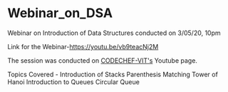 # Webinar_on_DSA
Webinar on Introduction of Data Structures conducted on 3/05/20, 10pm

Link for the Webinar-https://youtu.be/vb9teacNj2M

The session was conducted on [CODECHEF-VIT's](https://www.youtube.com/channel/UCzFltCrQSB1CKmX440yqTKw) Youtube page. 


Topics Covered -
Introduction of Stacks 
Parenthesis Matching 
Tower of Hanoi 
Introduction to Queues 
Circular Queue




